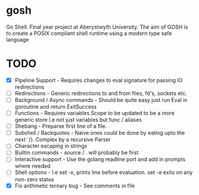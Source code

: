 # gosh
Go Shell. Final year project at Aberystwyth University.
The aim of GOSH is to create a POSIX compliant shell runtime using a modern type safe language


# TODO
- [x] Pipeline Support - Requires changes to eval signature for passing IO redirections
- [ ] Redirections - Generic redirections to and from files, fd's, sockets etc.
- [ ] Background / Async commands - Should be quite easy just run Eval in goroutine and return ExitSuccess
- [ ] Functions - Requires variables.Scope to be updated to be a more generic store I.e not just variables but func / aliases
- [ ] Shebang - Preparse first line of a file.
- [ ] Subshell / Backquotes - Naive ones could be done by eating upto the next \`/). Complex by a recursive Parser
- [ ] Character escaping in strings
- [ ] Builtin commands - source / . will probably be first
- [ ] Interactive support - Use the golang readline port and add in prompts where needed
- [ ] Shell options - I.e set -x, prints line before evaluation. set -e exits on any non-zero status
- [x] Fix arithmetic ternary bug - See comments in file
